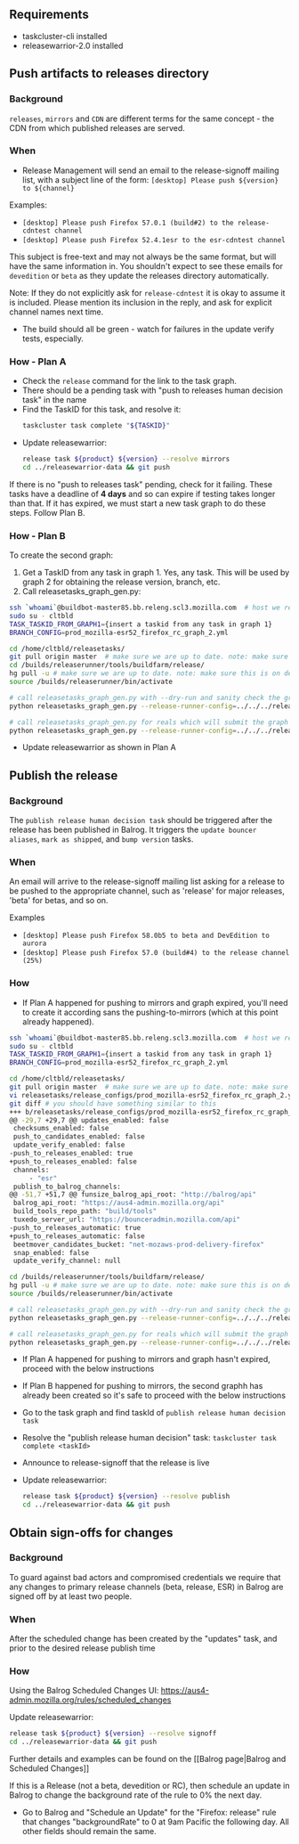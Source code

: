 ## Requirements

* taskcluster-cli installed
* releasewarrior-2.0 installed

## Push artifacts to releases directory

### Background

`releases`, `mirrors` and `CDN` are different terms for the same concept - the CDN from which published releases are served.

### When

* Release Management will send an email to the release-signoff mailing list, with a subject line of the form: `[desktop] Please push ${version} to ${channel}`

Examples:
- `[desktop] Please push Firefox 57.0.1 (build#2) to the release-cdntest channel`
- `[desktop] Please push Firefox 52.4.1esr to the esr-cdntest channel`

This subject is free-text and may not always be the same format, but will have the same information in. You shouldn't expect to see these emails for `devedition` or `beta` as they update the releases directory automatically.

Note: If they do not explicitly ask for `release-cdntest` it is okay to assume it is included. Please mention its inclusion in the reply, and ask for explicit channel names next time.

* The build should all be green - watch for failures in the update verify tests, especially.

### How - Plan A

* Check the `release` command for the link to the task graph.
* There should be a pending task with "push to releases human decision task" in the name
* Find the TaskID for this task, and resolve it:
    ```sh
    taskcluster task complete "${TASKID}"
    ```
* Update releasewarrior:
    ```sh
    release task ${product} ${version} --resolve mirrors
    cd ../releasewarrior-data && git push
    ```
If there is no "push to releases task" pending, check for it failing. These tasks have a deadline of **4 days** and so can expire if testing takes longer than that. If it has expired, we must start a new task graph to do these steps. Follow Plan B.

### How - Plan B

To create the second graph:

1. Get a TaskID from any task in graph 1. Yes, any task. This will be used by graph 2 for obtaining the release version, branch, etc.
2. Call releasetasks_graph_gen.py:
```bash
ssh `whoami`@buildbot-master85.bb.releng.scl3.mozilla.com  # host we release-runner and you generate/submit new release promotion graphs
sudo su - cltbld
TASK_TASKID_FROM_GRAPH1={insert a taskid from any task in graph 1}
BRANCH_CONFIG=prod_mozilla-esr52_firefox_rc_graph_2.yml

cd /home/cltbld/releasetasks/
git pull origin master  # make sure we are up to date. note: make sure this is on master and clean first
cd /builds/releaserunner/tools/buildfarm/release/
hg pull -u # make sure we are up to date. note: make sure this is on default and clean first
source /builds/releaserunner/bin/activate

# call releasetasks_graph_gen.py with --dry-run and sanity check the graph output that would be submitted
python releasetasks_graph_gen.py --release-runner-config=../../../release-runner.yml --branch-and-product-config="/home/cltbld/releasetasks/releasetasks/release_configs/${BRANCH_CONFIG}" --common-task-id=$TASK_TASKID_FROM_GRAPH1 --dry-run

# call releasetasks_graph_gen.py for reals which will submit the graph to Taskcluster
python releasetasks_graph_gen.py --release-runner-config=../../../release-runner.yml --branch-and-product-config="/home/cltbld/releasetasks/releasetasks/release_configs/${BRANCH_CONFIG}" --common-task-id=$TASK_TASKID_FROM_GRAPH1
```
* Update releasewarrior as shown in Plan A

## Publish the release

### Background

The `publish release human decision task` should be triggered after the release has been published in Balrog. It triggers the `update bouncer aliases`, `mark as shipped`, and `bump version` tasks.

### When

An email will arrive to the release-signoff mailing list asking for a release to be pushed to the appropriate channel, such as 'release' for major releases, 'beta' for betas, and so on.

Examples
- `[desktop] Please push Firefox 58.0b5 to beta and DevEdition to aurora`
- `[desktop] Please push Firefox 57.0 (build#4) to the release channel (25%)`

### How

* If Plan A happened for pushing to mirrors and graph expired, you'll need to create it according sans the pushing-to-mirrors (which at this point already happened).

```bash
ssh `whoami`@buildbot-master85.bb.releng.scl3.mozilla.com  # host we release-runner and you generate/submit new release promotion graphs
sudo su - cltbld
TASK_TASKID_FROM_GRAPH1={insert a taskid from any task in graph 1}
BRANCH_CONFIG=prod_mozilla-esr52_firefox_rc_graph_2.yml

cd /home/cltbld/releasetasks/
git pull origin master  # make sure we are up to date. note: make sure this is on master and clean first
vi releasetasks/release_configs/prod_mozilla-esr52_firefox_rc_graph_2.yml # remove push-to-mirrors task from second graph
git diff # you should have something similar to this
+++ b/releasetasks/release_configs/prod_mozilla-esr52_firefox_rc_graph_2.yml
@@ -29,7 +29,7 @@ updates_enabled: false
 checksums_enabled: false
 push_to_candidates_enabled: false
 update_verify_enabled: false
-push_to_releases_enabled: true
+push_to_releases_enabled: false
 channels:
     - "esr"
 publish_to_balrog_channels:
@@ -51,7 +51,7 @@ funsize_balrog_api_root: "http://balrog/api"
 balrog_api_root: "https://aus4-admin.mozilla.org/api"
 build_tools_repo_path: "build/tools"
 tuxedo_server_url: "https://bounceradmin.mozilla.com/api"
-push_to_releases_automatic: true
+push_to_releases_automatic: false
 beetmover_candidates_bucket: "net-mozaws-prod-delivery-firefox"
 snap_enabled: false
 update_verify_channel: null

cd /builds/releaserunner/tools/buildfarm/release/
hg pull -u # make sure we are up to date. note: make sure this is on default and clean first
source /builds/releaserunner/bin/activate

# call releasetasks_graph_gen.py with --dry-run and sanity check the graph output that would be submitted
python releasetasks_graph_gen.py --release-runner-config=../../../release-runner.yml --branch-and-product-config="/home/cltbld/releasetasks/releasetasks/release_configs/${BRANCH_CONFIG}" --common-task-id=$TASK_TASKID_FROM_GRAPH1 --dry-run

# call releasetasks_graph_gen.py for reals which will submit the graph to Taskcluster
python releasetasks_graph_gen.py --release-runner-config=../../../release-runner.yml --branch-and-product-config="/home/cltbld/releasetasks/releasetasks/release_configs/${BRANCH_CONFIG}" --common-task-id=$TASK_TASKID_FROM_GRAPH1

```
* If Plan A happened for pushing to mirrors and graph hasn't expired, proceed with the below instructions
* If Plan B happened for pushing to mirrors, the second graphh has already been created so it's safe to proceed with the below instructions

* Go to the task graph and find taskId of `publish release human decision task`
* Resolve the "publish release human decision" task:
    `taskcluster task complete <taskId>`
* Announce to release-signoff that the release is live
* Update releasewarrior:
    ```sh
    release task ${product} ${version} --resolve publish
    cd ../releasewarrior-data && git push
    ```

## Obtain sign-offs for changes

### Background

To guard against bad actors and compromised credentials we require that any changes to primary release channels (beta, release, ESR) in Balrog are signed off by at least two people.

### When

After the scheduled change has been created by the "updates" task, and prior to the desired release publish time

### How

Using the Balrog Scheduled Changes UI: <https://aus4-admin.mozilla.org/rules/scheduled_changes>

Update releasewarrior:
```sh
release task ${product} ${version} --resolve signoff
cd ../releasewarrior-data && git push
```

Further details and examples can be found on the [[Balrog page|Balrog and Scheduled Changes]]

If this is a Release (not a beta, devedition or RC), then schedule an update in Balrog to change the background rate of the rule to 0% the next day.
* Go to Balrog and "Schedule an Update" for the "Firefox: release" rule that changes "backgroundRate" to 0 at 9am Pacific the following day. All other fields should remain the same.

